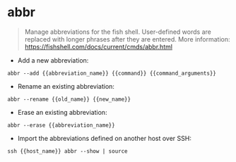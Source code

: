 # abbr

> Manage abbreviations for the fish shell.
> User-defined words are replaced with longer phrases after they are entered.
> More information: <https://fishshell.com/docs/current/cmds/abbr.html>

- Add a new abbreviation:

`abbr --add {{abbreviation_name}} {{command}} {{command_arguments}}`

- Rename an existing abbreviation:

`abbr --rename {{old_name}} {{new_name}}`

- Erase an existing abbreviation:

`abbr --erase {{abbreviation_name}}`

- Import the abbreviations defined on another host over SSH:

`ssh {{host_name}} abbr --show | source`
